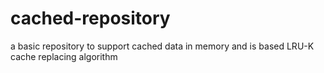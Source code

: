 # cached-repository
a basic repository to support cached data in memory and is based LRU-K cache replacing algorithm
